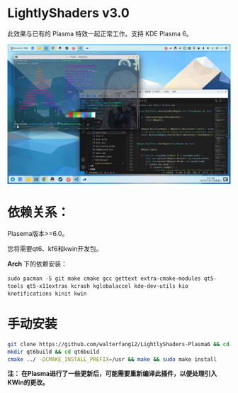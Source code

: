 # LightlyShaders v3.0

 此效果与已有的 Plasma 特效一起正常工作。支持 KDE Plasma 6。

 ![default](screenshot.png)

# 依赖关系：

 Plasema版本>=6.0。 

 您将需要qt6、kf6和kwin开发包。 

 **Arch** 下的依赖安装： 
 
 `sudo pacman -S git make cmake gcc gettext extra-cmake-modules qt5-tools qt5-x11extras kcrash kglobalaccel kde-dev-utils kio knotifications kinit kwin`
 
# 手动安装 

```bash
git clone https://github.com/walterfang12/LightlyShaders-Plasma6 && cd LightlyShaders
mkdir qt6build && cd qt6build
cmake ../ -DCMAKE_INSTALL_PREFIX=/usr && make && sudo make install
```

**注： 在Plasma进行了一些更新后，可能需要重新编译此插件，以便处理引入KWin的更改。**